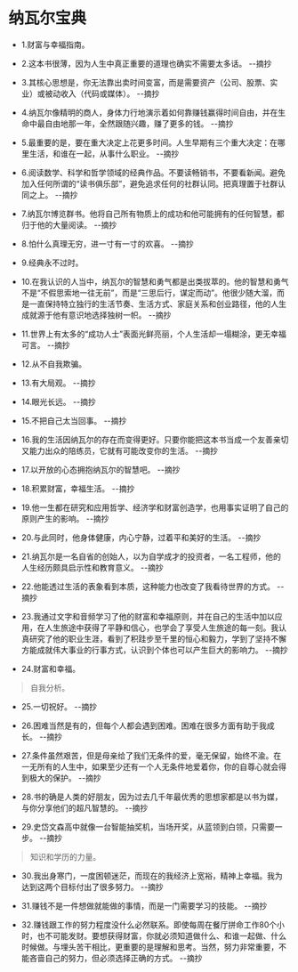 # 纳瓦尔宝典

- 1.财富与幸福指南。

- 2.这本书很薄，因为人生中真正重要的道理也确实不需要太多话。 --摘抄

- 3.其核心思想是，你无法靠出卖时间变富，而是需要资产（公司、股票、实业）或被动收入（代码或媒体）。 --摘抄

- 4.纳瓦尔像精明的商人，身体力行地演示着如何靠赚钱赢得时间自由，并在生命中最自由地那一年，全然跟随兴趣，赚了更多的钱。 --摘抄

- 5.最重要的是，要在重大决定上花更多时间。人生早期有三个重大决定：在哪里生活，和谁在一起，从事什么职业。 --摘抄

- 6.阅读数学、科学和哲学领域的经典作品。不要读畅销书，不要看新闻。避免加入任何所谓的“读书俱乐部”，避免追求任何的社群认同。把真理置于社群认同之上。 --摘抄

- 7.纳瓦尔博览群书。他将自己所有物质上的成功和他可能拥有的任何智慧，都归于他的大量阅读。 --摘抄

- 8.怕什么真理无穷，进一寸有一寸的欢喜。 --摘抄

- 9.经典永不过时。

- 10.在我认识的人当中，纳瓦尔的智慧和勇气都是出类拔萃的。他的智慧和勇气不是“不假思索地一往无前”，而是“三思后行，谋定而动”。他很少随大溜，而是一直保持特立独行的生活节奏、生活方式、家庭关系和创业路径，他的人生成就源于他有意识地选择独树一帜。 --摘抄

- 11.世界上有太多的“成功人士”表面光鲜亮丽，个人生活却一塌糊涂，更无幸福可言。 --摘抄

- 12.从不自我欺骗。

- 13.有大局观。 --摘抄

- 14.眼光长远。 --摘抄

- 15.不把自己太当回事。 --摘抄

- 16.我的生活因纳瓦尔的存在而变得更好。只要你能把这本书当成一个友善亲切又能力出众的陪练员，它就有可能改变你的生活。 --摘抄

- 17.以开放的心态拥抱纳瓦尔的智慧吧。 --摘抄

- 18.积累财富，幸福生活。 --摘抄

- 19.他一生都在研究和应用哲学、经济学和财富创造学，也用事实证明了自己的原则产生的影响。 --摘抄

- 20.与此同时，他身体健康，内心宁静，过着平和美好的生活。 --摘抄

- 21.纳瓦尔是一名自省的创始人，以为自学成才的投资者，一名工程师，他的人生经历颇具启示性和教育意义。 --摘抄

- 22.他能透过生活的表象看到本质，这种能力也改变了我看待世界的方式。 --摘抄

- 23.我通过文字和音频学习了他的财富和幸福原则，并在自己的生活中加以应用，在人生旅途中获得了平静和信心，也学会了享受人生旅途的每一刻。我认真研究了他的职业生涯，看到了积跬步至千里的恒心和毅力，学到了坚持不懈方能成就伟大事业的行事方式，认识到个体也可以产生巨大的影响力。 --摘抄

- 24.财富和幸福。

>自我分析。

- 25.一切祝好。 --摘抄

- 26.困难当然是有的，但每个人都会遇到困难。困难在很多方面有助于我成长。 --摘抄

- 27.条件虽然艰苦，但是母亲给了我们无条件的爱，毫无保留，始终不渝。在一无所有的人生中，如果至少还有一个人无条件地爱着你，你的自尊心就会得到极大的保护。 --摘抄

- 28.书的确是人类的好朋友，因为过去几千年最优秀的思想家都是以书为媒，与你分享他们的超凡智慧的。 --摘抄

- 29.史岱文森高中就像一台智能抽奖机，当场开奖，从蓝领到白领，只需要一步。 --摘抄

>知识和学历的力量。

- 30.我出身寒门，一度困顿迷茫，而现在的我经济上宽裕，精神上幸福。我为达到这两个目标付出了很多努力。 --摘抄

- 31.赚钱不是一件想做就能做的事情，而是一门需要学习的技能。 --摘抄

- 32.赚钱跟工作的努力程度没什么必然联系。即使每周在餐厅拼命工作80个小时，也不可能发财。要想获得财富，你就必须知道做什么、和谁一起做、什么时候做。与埋头苦干相比，更重要的是理解和思考。当然，努力非常重要，不能吝啬自己的努力，但必须选择正确的方式。 --摘抄
